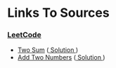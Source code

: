 # Links To Sources

### [LeetCode](https://leetcode.com)

- [Two Sum](https://leetcode.com/problems/two-sum/) ([ Solution ](two_sum.py))
- [Add Two Numbers](https://leetcode.com/problems/add-two-numbers/) ([ Solution ](add_two_numbers.py))
